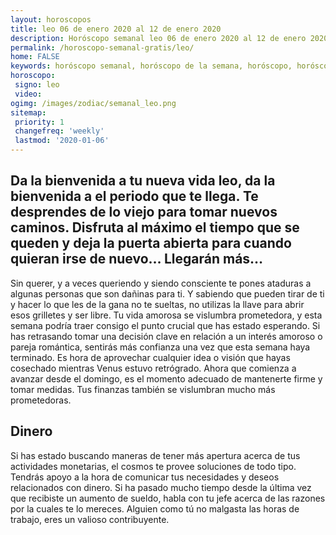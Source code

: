 ```yaml
---
layout: horoscopos
title: leo 06 de enero 2020 al 12 de enero 2020 
description: Horóscopo semanal leo 06 de enero 2020 al 12 de enero 2020. Da la bienvenida a tu nueva vida leo, da la bienvenida a el periodo que te llega. Te desprendes de lo viejo para tomar nuevos caminos. Disfruta al máximo el tiempo que se queden y deja la puerta abierta para cuando quieran irse de nuevo… Llegarán más…
permalink: /horoscopo-semanal-gratis/leo/
home: FALSE
keywords: horóscopo semanal, horóscopo de la semana, horóscopo, horóscopo gratis,horóscopos, horóscopo esperanza gracia, horoscopos leo la semana, horóscopos gratis, Tarot, Astrologia, Zodíaco, leo, horoscopo gratis, semanal
horoscopo:
 signo: leo
 video:  
ogimg: /images/zodiac/semanal_leo.png
sitemap:
 priority: 1
 changefreq: 'weekly'
 lastmod: '2020-01-06'
---
```




## Da la bienvenida a tu nueva vida leo, da la bienvenida a el periodo que te llega. Te desprendes de lo viejo para tomar nuevos caminos. Disfruta al máximo el tiempo que se queden y deja la puerta abierta para cuando quieran irse de nuevo… Llegarán más…

Sin querer, y a veces queriendo y siendo consciente te pones ataduras a algunas personas que son dañinas para ti. Y sabiendo que pueden tirar de ti y hacer lo que les de la gana no te sueltas, no utilizas la llave para abrir esos grilletes y ser libre.
Tu vida amorosa se vislumbra prometedora, y esta semana podría traer consigo el punto crucial que has estado esperando. Si has retrasando tomar una decisión clave en relación a un interés amoroso o pareja romántica, sentirás más confianza una vez que esta semana haya terminado. Es hora de aprovechar cualquier idea o visión que hayas cosechado mientras Venus estuvo retrógrado. Ahora que comienza a avanzar desde el domingo, es el momento adecuado de mantenerte firme y tomar medidas. Tus finanzas también se vislumbran mucho más prometedoras.

## Dinero

Si has estado buscando maneras de tener más apertura acerca de tus actividades monetarias, el cosmos te provee soluciones de todo tipo. Tendrás apoyo a la hora de comunicar tus necesidades y deseos relacionados con dinero. Si ha pasado mucho tiempo desde la última vez que recibiste un aumento de sueldo, habla con tu jefe acerca de las razones por la cuales te lo mereces. Alguien como tú no malgasta las horas de trabajo, eres un valioso contribuyente.